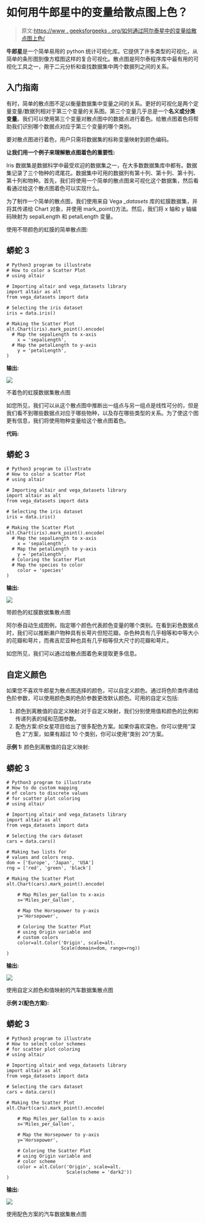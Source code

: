 # 如何用牛郎星中的变量给散点图上色？

> 原文:[https://www . geeksforgeeks . org/如何通过阿尔泰星中的变量给散点图上色/](https://www.geeksforgeeks.org/how-to-color-a-scatter-plot-by-a-variable-in-altair/)

**牛郎星**是一个简单易用的 python 统计可视化库。它提供了许多类型的可视化，从简单的条形图到像方框图这样的复合可视化。散点图是阿尔泰程序库中最有用的可视化工具之一，用于二元分析和查找数据集中两个数据列之间的关系。

## 入门指南

有时，简单的散点图不足以衡量数据集中变量之间的关系。更好的可视化是两个定量变量/数据列相对于第三个变量的关系图。第三个变量几乎总是一个**名义或分类变量**。我们可以使用第三个变量对散点图中的数据点进行着色。给散点图着色将帮助我们识别哪个数据点对应于第三个变量的哪个类别。

要对散点图进行着色，用户只需将数据集的标称变量映射到颜色编码。

**让我们用一个例子来理解散点图着色的重要性:**

Iris 数据集是数据科学中最受欢迎的数据集之一，在大多数数据集库中都有。数据集记录了三个物种的鸢尾花。数据集中可用的数据列有第十列、第十列、第十列、第十列和物种。首先，我们将使用一个简单的散点图来可视化这个数据集，然后看看通过给这个散点图着色可以实现什么。

为了制作一个简单的散点图，我们使用来自 Vega *_datasets* 库的虹膜数据集，并将其传递给 Chart 对象，并使用 mark_point()方法。然后，我们将 x 轴和 y 轴编码映射为 sepalLength 和 petalLength 变量。

使用不带颜色的虹膜的简单散点图:

## 蟒蛇 3

```
# Python3 program to illustrate
# How to color a Scatter Plot
# using altair

# Importing altair and vega_datasets library
import altair as alt
from vega_datasets import data

# Selecting the iris dataset
iris = data.iris()

# Making the Scatter Plot
alt.Chart(iris).mark_point().encode(
  # Map the sepalLength to x-axis
    x = 'sepalLength',
  # Map the petalLength to y-axis
    y = 'petalLength',
)
```

**输出:**

![](img/e2d27166a390fb8a7c112dcae70ffde2.png)

不着色的虹膜数据集散点图

如您所见，我们可以从这个散点图中推断出一组点与另一组点是线性可分的，但是我们看不到哪些数据点对应于哪些物种，以及存在哪些类型的关系。为了使这个图更有信息，我们将使用物种变量给这个散点图着色。

**代码:**

## 蟒蛇 3

```
# Python3 program to illustrate
# How to color a Scatter Plot
# using altair

# Importing altair and vega_datasets library
import altair as alt
from vega_datasets import data

# Selecting the iris dataset
iris = data.iris()

# Making the Scatter Plot
alt.Chart(iris).mark_point().encode(
  # Map the sepalLength to x-axis
    x = 'sepalLength',
  # Map the petalLength to y-axis
    y = 'petalLength',
  # Coloring the Scatter Plot
  # Map the species to color
    color = 'species'
)
```

**输出:**

![](img/8591624d03ebd84b7542b77aea9fb1f7.png)

带颜色的虹膜数据集散点图

阿尔泰自动生成图例，指定哪个颜色代表颜色变量的哪个类别。在看到彩色数据点时，我们可以推断濑户物种具有长萼片但短花瓣。杂色种具有几乎相等和中等大小的花瓣和萼片，而弗吉尼亚种也具有几乎相等但大尺寸的花瓣和萼片。

如您所见，我们可以通过给散点图着色来提取更多信息。

## 自定义颜色

如果您不喜欢牛郎星为散点图选择的颜色，可以自定义颜色。通过将色阶类传递给色阶参数，可以使用颜色类的色阶参数更改默认颜色。可用的自定义包括:

1.  颜色到离散值的自定义映射:对于自定义映射，我们分别使用值和颜色的比例和传递列表的域和范围参数。
2.  配色方案:织女星项目给出了很多配色方案。如果你喜欢深色，你可以使用“深色 2”方案，如果有超过 10 个类别，你可以使用“类别 20”方案。

**示例 1:** 颜色到离散值的自定义映射:

## 蟒蛇 3

```
# Python3 program to illustrate
# How to do custom mapping
# of colors to discrete values
# for scatter plot coloring
# using altair

# Importing altair and vega_datasets library
import altair as alt
from vega_datasets import data

# Selecting the cars dataset
cars = data.cars()

# Making two lists for
# values and colors resp.
dom = ['Europe', 'Japan', 'USA']
rng = ['red', 'green', 'black']

# Making the Scatter Plot
alt.Chart(cars).mark_point().encode(

    # Map Miles_per_Gallon to x-axis
    x='Miles_per_Gallon',

    # Map the Horsepower to y-axis
    y='Horsepower',

    # Coloring the Scatter Plot
    # using Origin variable and
    # custom colors
    color=alt.Color('Origin', scale=alt.
                    Scale(domain=dom, range=rng))
)
```

**输出:**

![](img/67e0be723da714c11ef9f82fb2112a87.png)

使用自定义颜色和值映射的汽车数据集散点图

**示例 2(配色方案):**

## 蟒蛇 3

```
# Python3 program to illustrate
# How to select color schemes
# for scatter plot coloring
# using altair

# Importing altair and vega_datasets library
import altair as alt
from vega_datasets import data

# Selecting the cars dataset
cars = data.cars()

# Making the Scatter Plot
alt.Chart(cars).mark_point().encode(

    # Map Miles_per_Gallon to x-axis
    x='Miles_per_Gallon',

    # Map the Horsepower to y-axis
    y='Horsepower',

    # Coloring the Scatter Plot
    # using Origin variable and
    # color scheme
    color = alt.Color('Origin', scale=alt.
                      Scale(scheme = 'dark2'))
)
```

**输出:**

![](img/9e7cbca7a6c65e81f95c7f960ec19a94.png)

使用配色方案的汽车数据集散点图
